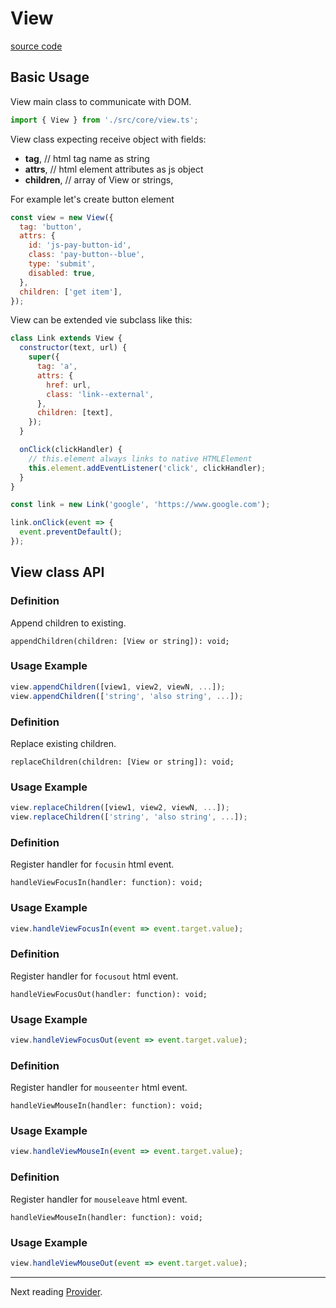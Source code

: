 # View

[source code](https://github.com/patchwork-body/jquery-plugin-range-slider/blob/master/src/core/view.ts)

## Basic Usage

View main class to communicate with DOM.

```javascript
import { View } from './src/core/view.ts';
```

View class expecting receive object with fields:

- **tag**, // html tag name as string
- **attrs**, // html element attributes as js object
- **children**, // array of View or strings,

For example let's create button element

```javascript
const view = new View({
  tag: 'button',
  attrs: {
    id: 'js-pay-button-id',
    class: 'pay-button--blue',
    type: 'submit',
    disabled: true,
  },
  children: ['get item'],
});
```

View can be extended vie subclass like this:

```javascript
class Link extends View {
  constructor(text, url) {
    super({
      tag: 'a',
      attrs: {
        href: url,
        class: 'link--external',
      },
      children: [text],
    });
  }

  onClick(clickHandler) {
    // this.element always links to native HTMLElement
    this.element.addEventListener('click', clickHandler);
  }
}

const link = new Link('google', 'https://www.google.com');

link.onClick(event => {
  event.preventDefault();
});
```

## View class API

### Definition

Append children to existing.

`appendChildren(children: [View or string]): void;`

### Usage Example

```javascript
view.appendChildren([view1, view2, viewN, ...]);
view.appendChildren(['string', 'also string', ...]);
```

### Definition

Replace existing children.

`replaceChildren(children: [View or string]): void;`

### Usage Example

```javascript
view.replaceChildren([view1, view2, viewN, ...]);
view.replaceChildren(['string', 'also string', ...]);
```

### Definition

Register handler for `focusin` html event.

`handleViewFocusIn(handler: function): void;`

### Usage Example

```javascript
view.handleViewFocusIn(event => event.target.value);
```

### Definition

Register handler for `focusout` html event.

`handleViewFocusOut(handler: function): void;`

### Usage Example

```javascript
view.handleViewFocusOut(event => event.target.value);
```

### Definition

Register handler for `mouseenter` html event.

`handleViewMouseIn(handler: function): void;`

### Usage Example

```javascript
view.handleViewMouseIn(event => event.target.value);
```

### Definition

Register handler for `mouseleave` html event.

`handleViewMouseIn(handler: function): void;`

### Usage Example

```javascript
view.handleViewMouseOut(event => event.target.value);
```

---

Next reading [Provider](./provider.md).
